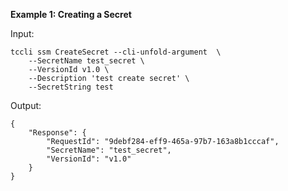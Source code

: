 **Example 1: Creating a Secret**



Input: 

```
tccli ssm CreateSecret --cli-unfold-argument  \
    --SecretName test_secret \
    --VersionId v1.0 \
    --Description 'test create secret' \
    --SecretString test
```

Output: 
```
{
    "Response": {
        "RequestId": "9debf284-eff9-465a-97b7-163a8b1cccaf",
        "SecretName": "test_secret",
        "VersionId": "v1.0"
    }
}
```

